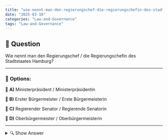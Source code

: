 ```yaml
---
title: "wie-nennt-man-den-regierungschef-die-regierungschefin-des-stadtstaates-hamburg"
date: "2025-03-10"
categories: "Law-and-Governance"
tags: "Law-and-Governance"
---
```


## 📌 **Question**

Wie nennt man den Regierungschef / die Regierungschefin des Stadtstaates Hamburg?



---

### 📝 **Options:**

🔘 **A)** Ministerpräsident / Ministerpräsidentin

🔘 **B)** Erster Bürgermeister / Erste Bürgermeisterin

🔘 **C)** Regierender Senator / Regierende Senatorin

🔘 **D)** Oberbürgermeister / Oberbürgermeisterin

---

<details>
  <summary>🔍 Show Answer</summary>

  <p>
💡  <b>Correct Answer:</b>  b
  </p>
  <p>
    📖<b>Explanation:</b>
    Hamburg ist einer der 16 Stadtstaaten Deutschlands und besitzt eine eigene Landesregierung. Der Regierungschef oder die Regierungschefin leitet diese Regierung und repräsentiert Hamburg auf Bundesebene. Im Gegensatz zu anderen Bundesländern, die einen Ministerpräsidenten oder eine Ministerpräsidentin haben, verwendet Hamburg spezielle Titel für seine Regierungsführung. Die korrekte Bezeichnung für die leitende Person in Hamburg unterscheidet sich somit von den üblichen Titeln in anderen deutschen Bundesländern.
  </p>
</details>
